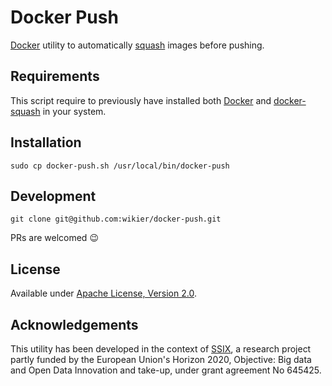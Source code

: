 # Docker Push

[Docker](http://www.docker.com/) utility to automatically [squash](https://github.com/jwilder/docker-squash) 
images before pushing.

## Requirements

This script require to previously have installed both [Docker](https://docs.docker.com/engine/installation/) 
and [docker-squash](https://github.com/jwilder/docker-squash#installation) in your system.

## Installation

    sudo cp docker-push.sh /usr/local/bin/docker-push

## Development

    git clone git@github.com:wikier/docker-push.git

PRs are welcomed :wink:


## License

Available under [Apache License, Version 2.0](http://www.apache.org/licenses/LICENSE-2.0.html).


## Acknowledgements

This utility has been developed in the context of [SSIX](http://ssix-project.eu/), a research project partly 
funded by the European Union's Horizon 2020, Objective: Big data and Open Data Innovation and take-up, under 
grant agreement No 645425.

